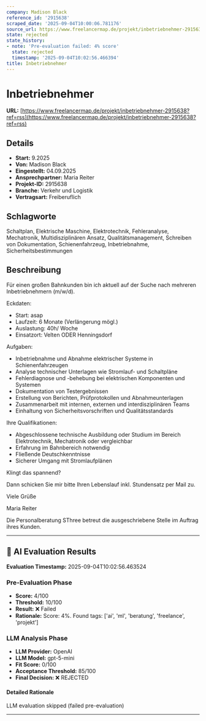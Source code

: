 ```yaml
---
company: Madison Black
reference_id: '2915638'
scraped_date: '2025-09-04T10:00:06.781176'
source_url: https://www.freelancermap.de/projekt/inbetriebnehmer-2915638?ref=rss
state: rejected
state_history:
- note: 'Pre-evaluation failed: 4% score'
  state: rejected
  timestamp: '2025-09-04T10:02:56.466394'
title: Inbetriebnehmer
---
```



# Inbetriebnehmer
**URL:** [https://www.freelancermap.de/projekt/inbetriebnehmer-2915638?ref=rss](https://www.freelancermap.de/projekt/inbetriebnehmer-2915638?ref=rss)
## Details
- **Start:** 9.2025
- **Von:** Madison Black
- **Eingestellt:** 04.09.2025
- **Ansprechpartner:** Maria Reiter
- **Projekt-ID:** 2915638
- **Branche:** Verkehr und Logistik
- **Vertragsart:** Freiberuflich

## Schlagworte
Schaltplan, Elektrische Maschine, Elektrotechnik, Fehleranalyse, Mechatronik, Multidisziplinären Ansatz, Qualitätsmanagement, Schreiben von Dokumentation, Schienenfahrzeug, Inbetriebnahme, Sicherheitsbestimmungen

## Beschreibung
Für einen großen Bahnkunden bin ich aktuell auf der Suche nach mehreren Inbetriebnehmern (m/w/d).

Eckdaten:
- Start: asap
- Laufzeit: 6 Monate (Verlängerung mögl.)
- Auslastung: 40h/ Woche
- Einsatzort: Velten ODER Henningsdorf

Aufgaben:
- Inbetriebnahme und Abnahme elektrischer Systeme in Schienenfahrzeugen
- Analyse technischer Unterlagen wie Stromlauf- und Schaltpläne
- Fehlerdiagnose und -behebung bei elektrischen Komponenten und Systemen
- Dokumentation von Testergebnissen
- Erstellung von Berichten, Prüfprotokollen und Abnahmeunterlagen
- Zusammenarbeit mit internen, externen und interdisziplinären Teams
- Einhaltung von Sicherheitsvorschriften und Qualitätsstandards

Ihre Qualifikationen:
- Abgeschlossene technische Ausbildung oder Studium im Bereich Elektrotechnik, Mechatronik oder vergleichbar
- Erfahrung im Bahnbereich notwendig
- Fließende Deutschkenntnisse
- Sicherer Umgang mit Stromlaufplänen

Klingt das spannend?

Dann schicken Sie mir bitte Ihren Lebenslauf inkl. Stundensatz per Mail zu.

Viele Grüße

Maria Reiter

Die Personalberatung SThree betreut die ausgeschriebene Stelle im Auftrag ihres Kunden.

---

## 🤖 AI Evaluation Results

**Evaluation Timestamp:** 2025-09-04T10:02:56.463524

### Pre-Evaluation Phase
- **Score:** 4/100
- **Threshold:** 10/100
- **Result:** ❌ Failed
- **Rationale:** Score: 4%. Found tags: ['ai', 'ml', 'beratung', 'freelance', 'projekt']

### LLM Analysis Phase
- **LLM Provider:** OpenAI
- **LLM Model:** gpt-5-mini
- **Fit Score:** 0/100
- **Acceptance Threshold:** 85/100
- **Final Decision:** ❌ REJECTED

#### Detailed Rationale
LLM evaluation skipped (failed pre-evaluation)

---
